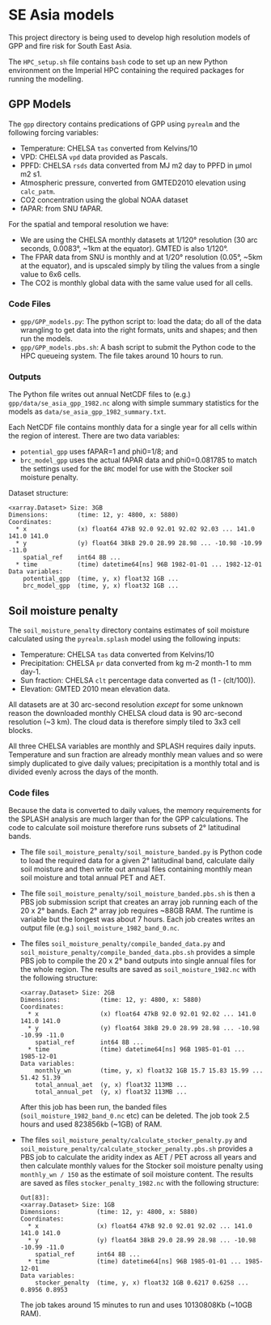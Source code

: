 # SE Asia models

This project directory is being used to develop high resolution models of GPP and fire
risk for South East Asia.

The `HPC_setup.sh` file contains `bash` code to set up an new Python environment on the
Imperial HPC containing the required packages for running the modelling.

## GPP Models

The `gpp` directory contains predications of GPP using `pyrealm` and the following
forcing variables:

* Temperature: CHELSA `tas` converted from Kelvins/10
* VPD: CHELSA `vpd` data provided as Pascals.
* PPFD: CHELSA `rsds` data converted from MJ m2 day to PPFD in µmol m2 s1.
* Atmospheric pressure, converted from GMTED2010 elevation using `calc_patm`.
* CO2 concentration using the global NOAA dataset
* fAPAR: from SNU fAPAR.

For the spatial and temporal resolution we have:

* We are using the CHELSA monthly datasets at 1/120° resolution (30 arc seconds, 0.0083°,
  ~1km at the equator). GMTED is also 1/120°.
* The FPAR data from SNU is monthly and at 1/20° resolution (0.05°, ~5km at the
  equator), and is upscaled simply by tiling the values from a single value to 6x6
  cells.
* The CO2 is monthly global data with the same value used for all cells.

### Code Files

* `gpp/GPP_models.py`: The python script to: load the data; do all of the data wrangling
  to get data into the right formats, units and shapes; and then run the models.
* `gpp/GPP_models.pbs.sh`: A bash script to submit the Python code to the HPC queueing
  system. The file takes around 10 hours to run.

### Outputs

The Python file writes out annual NetCDF files to (e.g.) `gpp/data/se_asia_gpp_1982.nc`
along with simple summary statistics for the models as
`data/se_asia_gpp_1982_summary.txt`.

Each NetCDF file contains monthly data for a single year for all cells within the region
of interest. There are two data variables:

* `potential_gpp` uses fAPAR=1 and phi0=1/8; and
* `brc_model_gpp` uses the actual fAPAR data and phi0=0.081785 to match the settings
  used for the `BRC` model for use with the Stocker soil moisture penalty.

Dataset structure:

```text
<xarray.Dataset> Size: 3GB
Dimensions:        (time: 12, y: 4800, x: 5880)
Coordinates:
  * x              (x) float64 47kB 92.0 92.01 92.02 92.03 ... 141.0 141.0 141.0
  * y              (y) float64 38kB 29.0 28.99 28.98 ... -10.98 -10.99 -11.0
    spatial_ref    int64 8B ...
  * time           (time) datetime64[ns] 96B 1982-01-01 ... 1982-12-01
Data variables:
    potential_gpp  (time, y, x) float32 1GB ...
    brc_model_gpp  (time, y, x) float32 1GB ...
```

## Soil moisture penalty

The `soil_moisture_penalty` directory contains estimates of soil moisture calculated
using the `pyrealm.splash` model using the following inputs:

* Temperature: CHELSA `tas` data converted from Kelvins/10
* Precipitation: CHELSA `pr` data converted from kg m-2 month-1 to mm day-1.
* Sun fraction: CHELSA `clt` percentage data converted as (1 - (clt/100)).
* Elevation: GMTED 2010 mean elevation data.

All datasets are at 30 arc-second resolution _except_ for some unknown reason the
downloaded monthly CHELSA cloud data is 90 arc-second resolution (~3 km). The cloud data
is therefore simply tiled to 3x3 cell blocks.

All three CHELSA variables are monthly and SPLASH requires daily inputs. Temperature and
sun fraction are already monthly mean values and so were simply duplicated to give daily
values; precipitation is a monthly total and is divided evenly across the days of the
month.

### Code files

Because the data is converted to daily values, the memory requirements for the SPLASH
analysis are much larger than for the GPP calculations. The code to calculate soil
moisture therefore runs subsets of 2° latitudinal bands.

* The file `soil_moisture_penalty/soil_moisture_banded.py` is Python code to load the
  required data for a given 2° latitudinal band, calculate daily soil moisture and then
  write out annual files containing monthly mean soil moisture and total annual PET and
  AET.
* The file `soil_moisture_penalty/soil_moisture_banded.pbs.sh` is then a PBS job
  submission script that creates an array job running each of the 20 x 2° bands. Each 2°
  array job requires ~88GB RAM. The runtime is variable but the longest was about 7
  hours. Each job creates writes an output file (e.g.) `soil_moisture_1982_band_0.nc`.

* The files `soil_moisture_penalty/compile_banded_data.py` and
  `soil_moisture_penalty/compile_banded_data.pbs.sh` provides a simple PBS job to
  compile the 20 x 2° band outputs into single annual files for the whole region. The
  results are saved as `soil_moisture_1982.nc` with the following structure:

  ```text
  <xarray.Dataset> Size: 2GB
  Dimensions:           (time: 12, y: 4800, x: 5880)
  Coordinates:
    * x                 (x) float64 47kB 92.0 92.01 92.02 ... 141.0 141.0 141.0
    * y                 (y) float64 38kB 29.0 28.99 28.98 ... -10.98 -10.99 -11.0
      spatial_ref       int64 8B ...
    * time              (time) datetime64[ns] 96B 1985-01-01 ... 1985-12-01
  Data variables:
      monthly_wn        (time, y, x) float32 1GB 15.7 15.83 15.99 ... 51.42 51.39
      total_annual_aet  (y, x) float32 113MB ...
      total_annual_pet  (y, x) float32 113MB ...
  ```
  
  After this job has been run, the banded files (`soil_moisture_1982_band_0.nc` etc) can
  be deleted. The job took 2.5 hours and used 823856kb (~1GB) of RAM.

* The files `soil_moisture_penalty/calculate_stocker_penalty.py` and
  `soil_moisture_penalty/calculate_stocker_penalty.pbs.sh` provides a PBS job to
  calculate the aridity index as AET / PET across all years and then calculate monthly
  values for the Stocker soil moisture penalty using `monthly_wn / 150` as the estimate
  of soil moisture content. The results are saved as files `stocker_penalty_1982.nc`
  with the following structure:

  ```text
  Out[83]: 
  <xarray.Dataset> Size: 1GB
  Dimensions:          (time: 12, y: 4800, x: 5880)
  Coordinates:
    * x                (x) float64 47kB 92.0 92.01 92.02 ... 141.0 141.0 141.0
    * y                (y) float64 38kB 29.0 28.99 28.98 ... -10.98 -10.99 -11.0
      spatial_ref      int64 8B ...
    * time             (time) datetime64[ns] 96B 1985-01-01 ... 1985-12-01
  Data variables:
      stocker_penalty  (time, y, x) float32 1GB 0.6217 0.6258 ... 0.8956 0.8953
  ```
  
  The job takes around 15 minutes to run and uses 10130808Kb (~10GB RAM).
